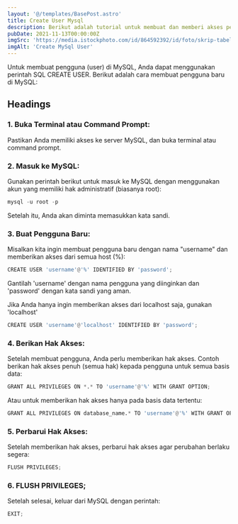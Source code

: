 ```yaml
---
layout: '@/templates/BasePost.astro'
title: Create User Mysql
description: Berikut adalah tutorial untuk membuat dan memberi akses pengguna (user) di MySQL menggunakan terminal.
pubDate: 2021-11-13T00:00:00Z
imgSrc: 'https://media.istockphoto.com/id/864592392/id/foto/skrip-tabel-database-untuk-membuat-tabel-skrip-mysql.jpg?s=612x612&w=0&k=20&c=qgfg9-lQUU_y1uw3RGullqqOdRl894vGjL0fu3AIpYI='
imgAlt: 'Create MySql User'
---
```


Untuk membuat pengguna (user) di MySQL, Anda dapat menggunakan perintah SQL CREATE USER. Berikut adalah cara membuat pengguna baru di MySQL:

## Headings

### 1. Buka Terminal atau Command Prompt:

Pastikan Anda memiliki akses ke server MySQL, dan buka terminal atau command prompt.

### 2. Masuk ke MySQL:

Gunakan perintah berikut untuk masuk ke MySQL dengan menggunakan akun yang memiliki hak administratif (biasanya root):

```python
mysql -u root -p
```

Setelah itu, Anda akan diminta memasukkan kata sandi.

### 3. Buat Pengguna Baru:

Misalkan kita ingin membuat pengguna baru dengan nama "username" dan memberikan akses dari semua host (%):

```python
CREATE USER 'username'@'%' IDENTIFIED BY 'password';
```

Gantilah 'username' dengan nama pengguna yang diinginkan dan 'password' dengan kata sandi yang aman.

Jika Anda hanya ingin memberikan akses dari localhost saja, gunakan 'localhost'

```python
CREATE USER 'username'@'localhost' IDENTIFIED BY 'password';
```

### 4. Berikan Hak Akses:

Setelah membuat pengguna, Anda perlu memberikan hak akses. Contoh berikan hak akses penuh (semua hak) kepada pengguna untuk semua basis data:

```python
GRANT ALL PRIVILEGES ON *.* TO 'username'@'%' WITH GRANT OPTION;
```

Atau untuk memberikan hak akses hanya pada basis data tertentu:

```python
GRANT ALL PRIVILEGES ON database_name.* TO 'username'@'%' WITH GRANT OPTION;
```

### 5. Perbarui Hak Akses:

Setelah memberikan hak akses, perbarui hak akses agar perubahan berlaku segera:

```python
FLUSH PRIVILEGES;
```

### 6. FLUSH PRIVILEGES;

Setelah selesai, keluar dari MySQL dengan perintah:

```python
EXIT;
```


